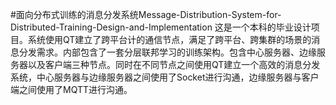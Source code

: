 #面向分布式训练的消息分发系统Message-Distribution-System-for-Distributed-Training-Design-and-Implementation
这是一个本科的毕业设计项目。系统使用QT建立了跨平台计的通信节点，满足了跨平台、跨集群的场景的消息分发需求。内部包含了一套分层联邦学习的训练架构。包含中心服务器、边缘服务器以及客户端三种节点。同时在不同节点之间使用QT建立一个高效的消息分发系统，中心服务器与边缘服务器之间使用了Socket进行沟通，边缘服务器与客户端之间使用了MQTT进行沟通。
